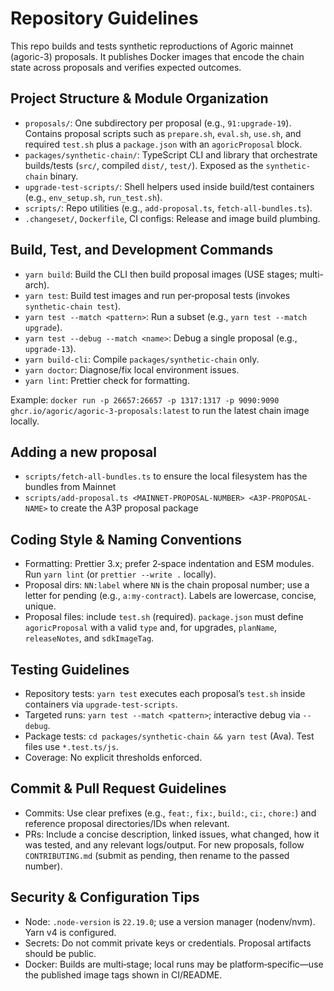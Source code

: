 # Repository Guidelines

This repo builds and tests synthetic reproductions of Agoric mainnet (agoric-3) proposals. It publishes Docker images that encode the chain state across proposals and verifies expected outcomes.

## Project Structure & Module Organization

- `proposals/`: One subdirectory per proposal (e.g., `91:upgrade-19`). Contains proposal scripts such as `prepare.sh`, `eval.sh`, `use.sh`, and required `test.sh` plus a `package.json` with an `agoricProposal` block.
- `packages/synthetic-chain/`: TypeScript CLI and library that orchestrate builds/tests (`src/`, compiled `dist/`, `test/`). Exposed as the `synthetic-chain` binary.
- `upgrade-test-scripts/`: Shell helpers used inside build/test containers (e.g., `env_setup.sh`, `run_test.sh`).
- `scripts/`: Repo utilities (e.g., `add-proposal.ts`, `fetch-all-bundles.ts`).
- `.changeset/`, `Dockerfile`, CI configs: Release and image build plumbing.

## Build, Test, and Development Commands

- `yarn build`: Build the CLI then build proposal images (USE stages; multi-arch).
- `yarn test`: Build test images and run per‑proposal tests (invokes `synthetic-chain test`).
- `yarn test --match <pattern>`: Run a subset (e.g., `yarn test --match upgrade`).
- `yarn test --debug --match <name>`: Debug a single proposal (e.g., `upgrade-13`).
- `yarn build-cli`: Compile `packages/synthetic-chain` only.
- `yarn doctor`: Diagnose/fix local environment issues.
- `yarn lint`: Prettier check for formatting.

Example: `docker run -p 26657:26657 -p 1317:1317 -p 9090:9090 ghcr.io/agoric/agoric-3-proposals:latest` to run the latest chain image locally.

## Adding a new proposal

- `scripts/fetch-all-bundles.ts` to ensure the local filesystem has the bundles from Mainnet
- `scripts/add-proposal.ts <MAINNET-PROPOSAL-NUMBER> <A3P-PROPOSAL-NAME>` to create the A3P proposal package

## Coding Style & Naming Conventions

- Formatting: Prettier 3.x; prefer 2‑space indentation and ESM modules. Run `yarn lint` (or `prettier --write .` locally).
- Proposal dirs: `NN:label` where `NN` is the chain proposal number; use a letter for pending (e.g., `a:my-contract`). Labels are lowercase, concise, unique.
- Proposal files: include `test.sh` (required). `package.json` must define `agoricProposal` with a valid `type` and, for upgrades, `planName`, `releaseNotes`, and `sdkImageTag`.

## Testing Guidelines

- Repository tests: `yarn test` executes each proposal’s `test.sh` inside containers via `upgrade-test-scripts`.
- Targeted runs: `yarn test --match <pattern>`; interactive debug via `--debug`.
- Package tests: `cd packages/synthetic-chain && yarn test` (Ava). Test files use `*.test.ts/js`.
- Coverage: No explicit thresholds enforced.

## Commit & Pull Request Guidelines

- Commits: Use clear prefixes (e.g., `feat:`, `fix:`, `build:`, `ci:`, `chore:`) and reference proposal directories/IDs when relevant.
- PRs: Include a concise description, linked issues, what changed, how it was tested, and any relevant logs/output. For new proposals, follow `CONTRIBUTING.md` (submit as pending, then rename to the passed number).

## Security & Configuration Tips

- Node: `.node-version` is `22.19.0`; use a version manager (nodenv/nvm). Yarn v4 is configured.
- Secrets: Do not commit private keys or credentials. Proposal artifacts should be public.
- Docker: Builds are multi‑stage; local runs may be platform‑specific—use the published image tags shown in CI/README.
